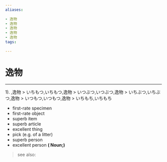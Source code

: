 ```yaml
---
aliases:
    
- 逸物
- 逸物
- 逸物
- 逸物
- 逸物
tags:
    
---
```


# 逸物
---
1).
,逸物 > いちもつ,いちもつ,逸物 > いつぶつ,いつぶつ,逸物 > いちぶつ,いちぶつ,逸物 > いつもつ,いつもつ,逸物 > いちもち,いちもち

- first-rate specimen
- first-rate object
- superb item
- superb article
- excellent thing
- pick (e.g. of a litter)
- superb person
- excellent person
**( Noun;)**
> see also: 
            